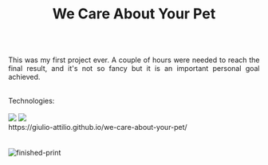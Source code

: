 <h1 align="center">We Care About Your Pet</h1>
<br>
<br>
<p align="justify">This was my first project ever. A couple of hours were needed to reach the final result, and it's not so fancy but it is an important personal goal achieved.</p>
<br>
Technologies:
<br>
<br>
<img src="https://img.shields.io/badge/HTML5-E34F26?style=for-the-badge&logo=html5&logoColor=white">
<img src="https://img.shields.io/badge/CSS3-1572B6?style=for-the-badge&logo=css3&logoColor=white">
<br>
https://giulio-attilio.github.io/we-care-about-your-pet/
<br>
<br>
<br>
<img src="https://github.com/giulio-attilio/we-care-about-your-pet/blob/main/Finished.png?raw=true" alt="finished-print">
